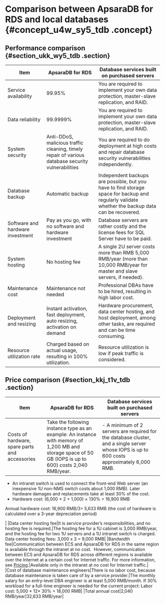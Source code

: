 # Comparison between ApsaraDB for RDS and local databases {#concept_u4w_sy5_tdb .concept}

## Performance comparison {#section_ukk_wy5_tdb .section}

|Item|ApsaraDB for RDS|Database services built on purchased servers|
|----|----------------|--------------------------------------------|
|Service availability|99.95%|You are required to implement your own data protection, master-slave replication, and RAID.|
|Data reliability|99.9999%|You are required to implement your own data protection, master-slave replication, and RAID.|
|System security|Anti-DDoS, malicious traffic cleaning, timely repair of various database security vulnerabilities|You are required to do deployment at high costs and repair database security vulnerabilities independently.|
|Database backup|Automatic backup|Independent backups are possible, but you have to find storage space for backup and regularly validate whether the backup data can be recovered.|
|Software and hardware investment|Pay as you go, with no software and hardware investment|Database servers are rather costly and the license fees for SQL Server have to be paid.|
|System hosting|No hosting fee|A single 2U server costs more than RMB 5,000 RMB/year \(more than 10,000 RMB/year for master and slave servers, if needed\).|
|Maintenance cost|Maintenance not needed|Professional DBAs have to be hired, resulting in high labor cost.|
|Deployment and resizing|Instant activation, fast deployment, auto resizing, activation on demand|Hardware procurement, data center hosting, and host deployment, among other tasks, are required and can be time consuming.|
|Resource utilization rate|Charged based on actual usage, resulting in 100% utilization.|Resource utilization is low if peak traffic is considered.|

## Price comparison {#section_kkj_t1v_tdb .section}

|Item|ApsaraDB for RDS|Database services built on purchased servers|
|----|----------------|--------------------------------------------|
|Costs of hardware, spare parts and accessories|Take the following instance type as an example: An instance with memory of 1,200 MB and storage space of 50 GB \(IOPS is up to 600\) costs 2,040 RMB/year.| -   A minimum of 2 servers are required for the database cluster, and a single server whose IOPS is up to 600 costs approximately 6,000 RMB.
-   An intranet switch is used to connect the front-end Web server \(an inexpensive 1U non-NMS switch costs about 1,000 RMB\). Later hardware damages and replacements take at least 30% of the cost.
-   Hardware cost: \(6,000 × 2 + 1,000\) × 130% = 16,900 RMB

Annual hardware cost: 16,900 RMB/3= 5,633 RMB \(the cost of hardware is calculated over a 3-year depreciation period\)


 |
|Data center hosting fee|It is service provider’s responsibilities, and no hosting fee is required.|The hosting fee for a 1U cabinet is 3,000 RMB/year, and the hosting fee for two 1U servers and a 1U intranet switch is charged.  Data center hosting fees: 3,000 x 3 = 9,000 RMB|
|Bandwidth fee|Communication between ECS and ApsaraDB for RDS in the same region is available through the intranet at no cost.  However, communication between ECS and ApsaraDB for RDS across different regions is available over the Internet at a certain cost for Internet traffic. For more information, see [Pricing](https://www.alibabacloud.com/product/apsaradb-for-rds#pricing).|Available only in the intranet at no cost for Internet traffic.|
|Cost of database maintenance engineers|There is no labor cost, because database maintenance is taken care of by a service provider.|The monthly salary for an entry-level DBA engineer is at least 5,000 RMB/month. If 30% workload for a full-time engineer is needed for the current project: Labor cost: 5,000 × 12× 30% = 18,000 RMB|
|Total annual cost|2,040 RMB/year|32,633 RMB/year|

